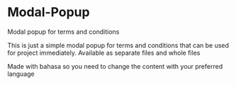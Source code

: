 # Modal-Popup
Modal popup for terms and conditions

This is just a simple modal popup for terms and conditions that can be used for project immediately.
Available as separate files and whole files

Made with bahasa so you need to change the content with your preferred language
